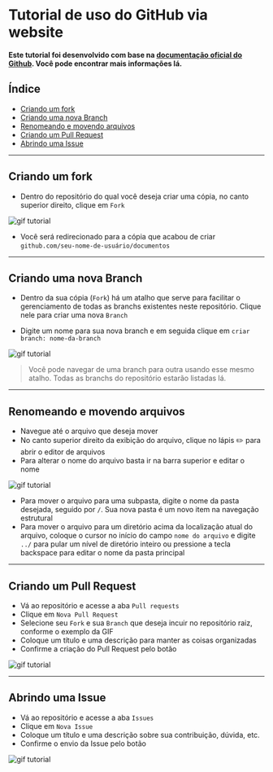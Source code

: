 # Tutorial de uso do GitHub via website

**Este tutorial foi desenvolvido com base na [documentação oficial do Github]. Você pode encontrar mais informações lá.**

## Índice
  - [Criando um fork]
  - [Criando uma nova Branch]
  - [Renomeando e movendo arquivos]
  - [Criando um Pull Request]
  - [Abrindo uma Issue]

---

## Criando um fork

- Dentro do repositório do qual você deseja criar uma cópia, no canto superior direito, clique em ```Fork```

![gif tutorial](img/github-website-fork.gif)

- Você será redirecionado para a cópia que acabou de criar ```github.com/seu-nome-de-usuário/documentos```

---

## Criando uma nova Branch

- Dentro da sua cópia (```Fork```) há um atalho que serve para facilitar o gerenciamento de todas as branchs existentes neste repositório. Clique nele para criar uma nova ```Branch```

- Digite um nome para sua nova branch e em seguida clique em ```criar branch: nome-da-branch```

![gif tutorial](img/github-website-new-branch.gif)

> Você pode navegar de uma branch para outra usando esse mesmo atalho. Todas as branchs do repositório estarão listadas lá.
---

## Renomeando e movendo arquivos

- Navegue até o arquivo que deseja mover
- No canto superior direito da exibição do arquivo, clique no lápis :pencil2: para abrir o editor de arquivos
- Para alterar o nome do arquivo basta ir na barra superior e editar o nome

![gif tutorial](img/github-website-rename-move.gif)

- Para mover o arquivo para uma subpasta, digite o nome da pasta desejada, seguido por ```/```. Sua nova pasta é um novo item na navegação estrutural
- Para mover o arquivo para um diretório acima da localização atual do arquivo, coloque o cursor no início do campo ```nome do arquivo``` e digite ```../``` para pular um nível de diretório inteiro ou pressione a tecla backspace para editar o nome da pasta principal

---

## Criando um Pull Request

- Vá ao repositório e acesse a aba ```Pull requests```
- Clique em ```Nova Pull Request```
- Selecione seu ```Fork``` e sua ```Branch``` que deseja incuir no repositório raiz, conforme o exemplo da GIF
- Coloque um título e uma descrição para manter as coisas organizadas
- Confirme a criação do Pull Request pelo botão 

![gif tutorial](img/github-website-pull-request.gif)

---

## Abrindo uma Issue

- Vá ao repositório e acesse a aba ```Issues```
- Clique em ```Nova Issue```
- Coloque um título e uma descrição sobre sua contribuição, dúvida, etc.
- Confirme o envio da Issue pelo botão 

![gif tutorial](img/github-website-issue.gif)

[Branch]:                          #criando-uma-nova-branch
[Fork]:                            #criando-um-fork
[Pull Request (PR)]:               #criando-um-pull-request
[documentação oficial do Github]:  https://docs.github.com/en/repositories/working-with-files
[Criando um fork]:                 #criando-um-fork
[Criando uma nova Branch]:         #criando-uma-nova-branch
[Renomeando e movendo arquivos]:   #renomeando-e-movendo-arquivos
[Criando um Pull Request]:         #criando-um-pull-request
[Abrindo uma Issue]:               #abrindo-uma-issue
